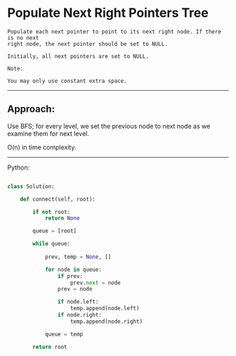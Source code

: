 # Populate Next Right Pointers Tree

    Populate each next pointer to point to its next right node. If there is no next
    right node, the next pointer should be set to NULL.

    Initially, all next pointers are set to NULL.

    Note:

    You may only use constant extra space.

---

## Approach:

Use BFS; for every level, we set the previous node to next node as we examine
them for next level.

O(n) in time complexity.

---

Python:

```python

class Solution:

    def connect(self, root):

        if not root:
            return None

        queue = [root]

        while queue:
            
            prev, temp = None, []

            for node in queue:
                if prev:
                    prev.next = node
                prev = node

                if node.left:
                    temp.append(node.left)
                if node.right:
                    temp.append(node.right)

            queue = temp

        return root
```
